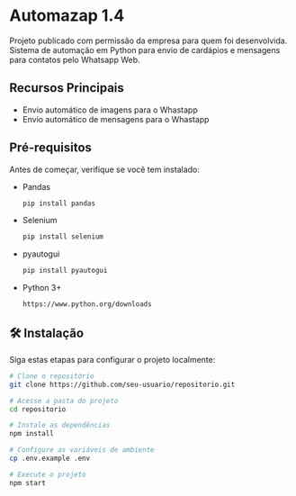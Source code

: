 # Automazap 1.4

Projeto publicado com permissão da empresa para quem foi desenvolvida.
Sistema de automação em Python para envio de cardápios e mensagens para contatos pelo Whatsapp Web.

## Recursos Principais
- Envio automático de imagens para o Whastapp
- Envio automático de mensagens para o Whastapp

## Pré-requisitos
Antes de começar, verifique se você tem instalado:
- Pandas
  ```bash
  pip install pandas
  ```
- Selenium
  ```bash
  pip install selenium
  ```
- pyautogui
  ```bash
  pip install pyautogui
  ```
- Python 3+
  ```bash
  https://www.python.org/downloads
  ```

## 🛠️ Instalação
Siga estas etapas para configurar o projeto localmente:

```bash
# Clone o repositório
git clone https://github.com/seu-usuario/repositorio.git

# Acesse a pasta do projeto
cd repositorio

# Instale as dependências
npm install

# Configure as variáveis de ambiente
cp .env.example .env

# Execute o projeto
npm start


